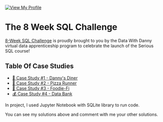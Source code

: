 
[![View My Profile](https://img.shields.io/badge/View-My_Profile-green?logo=GitHub)](https://github.com/phamdinhtuan200382)

# The 8 Week SQL Challenge 
[8-Week SQL Challenge](https://8weeksqlchallenge.com) is proudly brought to you by the Data With Danny virtual data apprenticeship program to celebrate the launch of the Serious SQL course!

## Table Of Case Studies
* [🍜 Case Study #1 - Danny's Diner](https://8weeksqlchallenge.com/case-study-1/)
* [🍕 Case Study #2 - Pizza Runner](https://8weeksqlchallenge.com/case-study-2/)
* [🥑 Case Study #3 - Foodie-Fi](https://8weeksqlchallenge.com/case-study-3/)
* [💰 Case Study #4 - Data Bank](https://8weeksqlchallenge.com/case-study-4/)

In project, I used Jupyter Notebook with SQLite library to run code.

You can see my solutions above and comment with me your other solutions.
